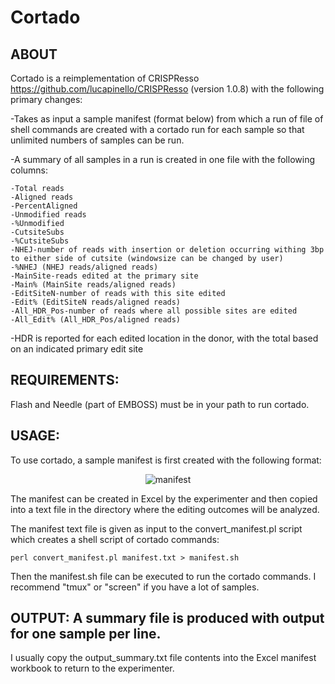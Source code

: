 # **Cortado**
## ABOUT
Cortado is a reimplementation of CRISPResso https://github.com/lucapinello/CRISPResso (version 1.0.8) with the following primary changes:

-Takes as input a sample manifest (format below) from which a run of file of shell commands are created with a cortado run for each sample so that unlimited numbers of samples can be run.

-A summary of all samples in a run is created in one file with the following columns: 

	-Total reads
	-Aligned reads
	-PercentAligned	
	-Unmodified reads	
	-%Unmodified	
	-CutsiteSubs	
	-%CutsiteSubs	
	-NHEJ-number of reads with insertion or deletion occurring withing 3bp to either side of cutsite (windowsize can be changed by user)	
	-%NHEJ (NHEJ reads/aligned reads)
	-MainSite-reads edited at the primary site	
	-Main% (MainSite reads/aligned reads)	
	-EditSiteN-number of reads with this site edited	
	-Edit% (EditSiteN reads/aligned reads)	
	-All_HDR_Pos-number of reads where all possible sites are edited	
	-All_Edit% (All_HDR_Pos/aligned reads)

-HDR is reported for each edited location in the donor, with the total based on an indicated primary edit site


## REQUIREMENTS: 
Flash and Needle (part of EMBOSS) must be in your path to run cortado.

## USAGE: 
To use cortado, a sample manifest is first created with the following format:

<CENTER>

![manifest](https://github.com/staciawyman/cortado/blob/master/cortado_manifest_dirs.png)

</CENTER>

The manifest can be created in Excel by the experimenter and then copied into a text file in the directory where the editing outcomes will be analyzed. 

The manifest text file is given as input to the convert_manifest.pl script which creates a shell script of cortado commands:

`perl convert_manifest.pl manifest.txt > manifest.sh`

Then the manifest.sh file can be executed to run the cortado commands. I recommend "tmux" or "screen"  if you have a lot of samples.

## OUTPUT: A summary file is produced with output for one sample per line.

I usually copy the output_summary.txt file contents into the Excel manifest workbook to return to the experimenter. 

